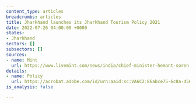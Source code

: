```yaml
---
content_type: articles
breadcrumbs: articles
title: Jharkhand launches its Jharkhand Tourism Policy 2021
date: 2022-07-26 04:00:00 +0000
states:
- Jharkhand
sectors: []
subsectors: []
sources:
- name: Mint
  url: https://www.livemint.com/news/india/chief-minister-hemant-soren-launches-jharkhand-tourism-policy-2021-11658589798152.html
details:
- name: Policy
  url: https://acrobat.adobe.com/id/urn:aaid:sc:VA6C2:86abce75-6c8a-4560-b3ab-c5cdafd47e35
is_analysis: false

---
```

